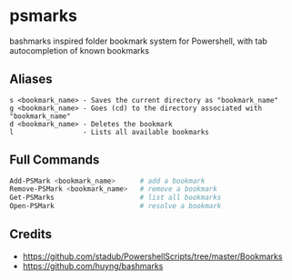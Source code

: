 # psmarks
bashmarks inspired folder bookmark system for Powershell, with tab
autocompletion of known bookmarks

## Aliases
```
s <bookmark_name> - Saves the current directory as "bookmark_name"
g <bookmark_name> - Goes (cd) to the directory associated with "bookmark_name"
d <bookmark_name> - Deletes the bookmark
l                 - Lists all available bookmarks
```

## Full Commands
```powershell
Add-PSMark <bookmark_name>      # add a bookmark
Remove-PSMark <bookmark_name>   # remove a bookmark
Get-PSMarks                     # list all bookmarks
Open-PSMark                     # resolve a bookmark
```


## Credits
- https://github.com/stadub/PowershellScripts/tree/master/Bookmarks 
- https://github.com/huyng/bashmarks 